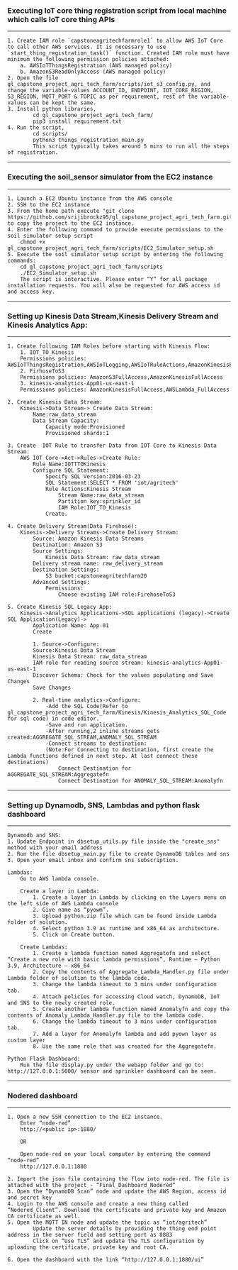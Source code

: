 ### Executing IoT core thing registration script from local machine which calls IoT core thing APIs

-----------------------------------------------------------------------------------------------------------------------
    1. Create IAM role `capstoneagritechfarmrole1` to allow AWS IoT Core to call other AWS services. It is necessary to use `start_thing_registration_task()` function. Created IAM role must have minimum the following permission policies attached:
        a. AWSIoTThingsRegistration (AWS managed policy)
        b. AmazonS3ReadOnlyAccess (AWS managed policy)
    2. Open the file gl_capstone_project_agri_tech_farm/scripts/iot_s3_config.py, and change the variable-values ACCOUNT_ID, ENDPOINT, IOT_CORE_REGION, S3_REGION, MQTT_PORT & TOPIC as per requirement, rest of the variable-values can be kept the same.
    3. Install python libraries, 
            cd gl_capstone_project_agri_tech_farm/
            pip3 install requirement.txt
    4. Run the script, 
            cd scripts/
            python3 things_registration_main.py
            This script typically takes around 5 mins to run all the steps of registration.

-----------------------------------------------------------------------------------------------------------------------
### Executing the soil_sensor simulator from the EC2 instance

-----------------------------------------------------------------------------------------------------------------------
    1. Launch a EC2 Ubuntu instance from the AWS console
    2. SSH to the EC2 instance
    3. From the home path execute "git clone https://github.com/srijibrockz95/gl_capstone_project_agri_tech_farm.git" to copy the project to the EC2 instance.
    4. Enter the following command to provide execute permissions to the soil simulator setup script
		chmod +x gl_capstone_project_agri_tech_farm/scripts/EC2_Simulator_setup.sh
    5. Execute the soil simulator setup script by entering the following commands:
		cd gl_capstone_project_agri_tech_farm/scripts
		./EC2_Simulator_setup.sh
		The script is interactive. Please enter “Y” for all package installation requests. You will also be requested for AWS access id and access key.

-----------------------------------------------------------------------------------------------------------------------
### Setting up Kinesis Data Stream,Kinesis Delivery Stream and Kinesis Analytics App:

-----------------------------------------------------------------------------------------------------------------------
    1. Create following IAM Roles before starting with Kinesis Flow:
        1. IOT_TO_Kinesis
        Permissions policies: AWSIoTThingsRegistration,AWSIoTLogging,AWSIoTRuleActions,AmazonKinesisFullAccess
        2. FirhoseToS3
        Permissions policies: AmazonS3FullAccess,AmazonKinesisFullAccess
        3. kinesis-analytics-App01-us-east-1
        Permissions policies: AmazonKinesisFullAccess,AWSLambda_FullAccess

    2. Create Kinesis Data Stream:
        Kinesis->Data Stream-> Create Data Stream:
            Name:raw_data_stream
            Data Stream Capacity:
                Capacity mode:Provisioned
                Provisioned shards:1

    3. Create  IOT Rule to transfer Data from IOT Core to Kinesis Data Stream:
        AWS IOT Core->Act->Rules->Create Rule:
            Rule Name:IOTTTOKinesis
            Configure SQL Statement:
                Specify SQL Version:2016-03-23
                SQL Statement:SELECT * FROM 'iot/agritech'
                Rule Actions:Kinesis Stream
                    Stream Name:raw_data_stream
                    Partition key:sprinkler_id
                    IAM Role:IOT_TO_Kinesis
                Create.

    4. Create Delivery Stream(Data Firehose):
        Kinesis->Delivery Streams->Create Delivery Stream:
            Source: Amazon Kinesis Data Streams
            Destination: Amazon S3
            Source Settings:
                Kinesis Data Stream: raw_data_stream
            Delivery stream name: raw_delivery_stream
            Destination Settings:
                S3 bucket:capstoneagritechfarm20
            Advanced Settings:
                Permissions:
                    Choose existing IAM role:FirehoseToS3

    5. Create Kinesis SQL Legacy App:
        Kinesis->Analytics Applications->SQL applications (legacy)->Create SQL Application(Legacy)->
            Application Name: App-01
            Create
        
            1. Source->Configure:
            Source:Kinesis Data Stream
            Kinesis Data Stream: raw_data_stream
            IAM role for reading source stream: kinesis-analytics-App01-us-east-1
            Discover Schema: Check for the values populating and Save Changes
            Save Changes
        
            2. Real-time analytics->Configure:
                -Add the SQL Code(Refer to gl_capstone_project_agri_tech_farm/Kinesis/Kinesis_Analytics_SQL_Code for sql code) in code editor.
                -Save and run application.
                -After running,2 inline streams gets created:AGGREGATE_SQL_STREAM,ANOMALY_SQL_STREAM
                -Connect streams to destination:
                (Note:For Connecting to destination, first create the Lambda functions defined in next step. At last connect these destinations)
                    Connect Destination for AGGREGATE_SQL_STREAM:Aggregatefn
                    Connect Destination for ANOMALY_SQL_STREAM:Anomalyfn

------------------------------------------------------------------------------------------------------------------
### Setting up Dynamodb, SNS, Lambdas and python flask dashboard

------------------------------------------------------------------------------------------------------------------
    Dynamodb and SNS:
    1. Update Endpoint in dbsetup_utils.py file inside the "create_sns" method with your email address
    2. Run the file dbsetup_main.py file to create DynamoDB tables and sns
    3. Open your email inbox and confirm sns subscription.

    Lambdas:
        Go to AWS lambda console.

        Create a layer in Lambda:
            1. Create a layer in Lambda by clicking on the Layers menu on the left side of AWS Lambda console
            2. Give name as “pyowm”.
            3. Upload python.zip file which can be found inside Lambda folder of solution.
            4. Select python 3.9 as runtime and x86_64 as architecture.
            5. Click on Create button.

        Create Lambdas:
            1. Create a lambda function named Aggregatefn and select “Create a new role with basic lambda permissions”, Runtime – Python 3.9, Architecture – x86_64
            2. Copy the contents of Aggregate_Lambda_Handler.py file under Lambda folder of solution to the lambda code. 
            3. Change the lambda timeout to 3 mins under configuration tab.
            4. Attach policies for accessing Cloud watch, DynamoDB, IoT and SNS to the newly created role.
            5. Create another lambda function named Anomalyfn and copy the contents of Anomaly_Lambda_Handler.py file to the lambda code.
            6. Change the lambda timeout to 3 mins under configuration tab.
            7. Add a layer for Anomalyfn lambda and add pyown layer as custom layer
            8. Use the same role that was created for the Aggregatefn.

    Python Flask Dashboard:
	    Run the file display.py under the webapp folder and go to: http://127.0.0.1:5000/ sensor and sprinkler dashboard can be seen.

-----------------------------------------------------------------------------------------------------------------------
### Nodered dashboard

-----------------------------------------------------------------------------------------------------------------------
    1. Open a new SSH connection to the EC2 instance.
        Enter “node-red”
        http://<public ip>:1880/

        OR

        Open node-red on your local computer by entering the command “node-red”
        http://127.0.0.1:1880

    2. Import the json file containing the flow into node-red. The file is attached with the project - “Final_Dashboard_Nodered”
    3. Open the “DynamoDB Scan” node and update the AWS Region, access id and secret key
    4. Login to the AWS console and create a new thing called “Nodered_Client”. Download the certificate and private key and Amazon CA certificate as well.
    5. Open the MQTT IN node and update the topic as “iot/agritech”
            Update the server details by providing the thing end point address in the server field and setting port as 8883
            Click on “Use TLS” and update the TLS configuration by uploading the certificate, private key and root CA.
    
    6. Open the dashboard with the link “http://127.0.0.1:1880/ui”
